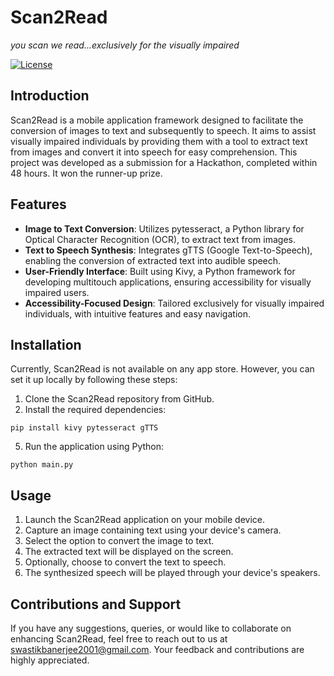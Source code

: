 # Scan2Read
*you scan we read...exclusively for the visually impaired*

[![License](https://img.shields.io/badge/license-All%20Rights%20Reserved-red.svg)](LICENSE)

## Introduction
Scan2Read is a mobile application framework designed to facilitate the conversion of images to text and subsequently to speech. It aims to assist visually impaired individuals by providing them with a tool to extract text from images and convert it into speech for easy comprehension. This project was developed as a submission for a Hackathon, completed within 48 hours. It won the runner-up prize.

## Features
- **Image to Text Conversion**: Utilizes pytesseract, a Python library for Optical Character Recognition (OCR), to extract text from images.
- **Text to Speech Synthesis**: Integrates gTTS (Google Text-to-Speech), enabling the conversion of extracted text into audible speech.
- **User-Friendly Interface**: Built using Kivy, a Python framework for developing multitouch applications, ensuring accessibility for visually impaired users.
- **Accessibility-Focused Design**: Tailored exclusively for visually impaired individuals, with intuitive features and easy navigation.

## Installation
Currently, Scan2Read is not available on any app store. However, you can set it up locally by following these steps:

1. Clone the Scan2Read repository from GitHub.
2. Install the required dependencies:
   
`pip install kivy pytesseract gTTS`

5. Run the application using Python:
   
`python main.py`

## Usage
1. Launch the Scan2Read application on your mobile device.
2. Capture an image containing text using your device's camera.
3. Select the option to convert the image to text.
4. The extracted text will be displayed on the screen.
5. Optionally, choose to convert the text to speech.
6. The synthesized speech will be played through your device's speakers.

## Contributions and Support
If you have any suggestions, queries, or would like to collaborate on enhancing Scan2Read, feel free to reach out to us at [swastikbanerjee2001@gmail.com](mailto:swastikbanerjee2001@gmail.com). Your feedback and contributions are highly appreciated.

